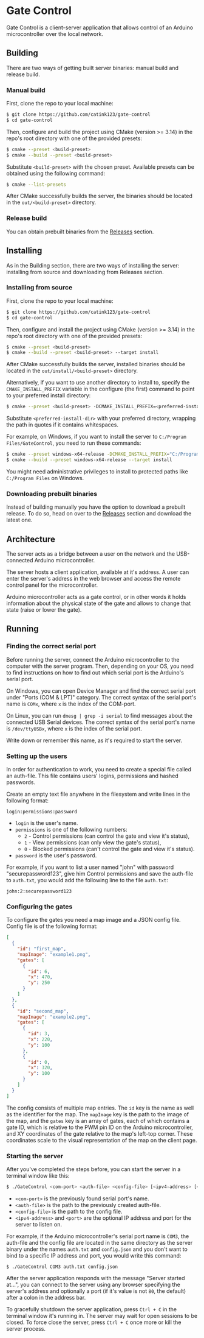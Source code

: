 # Gate Control

Gate Control is a client-server application that allows control of an Arduino microcontroller over the local network.

## Building

There are two ways of getting built server binaries: manual build and release build.

### Manual build

First, clone the repo to your local machine:

```sh
$ git clone https://github.com/catink123/gate-control
$ cd gate-control
```

Then, configure and build the project using CMake (version >= 3.14) in the repo's root directory with one of the provided presets:

```sh
$ cmake --preset <build-preset>
$ cmake --build --preset <build-preset>
```

Substitute `<build-preset>` with the chosen preset. Available presets can be obtained using the following command:

```sh
$ cmake --list-presets
```

After CMake successfully builds the server, the binaries should be located in the `out/<build-preset>` directory.

### Release build

You can obtain prebuilt binaries from the [Releases](https://github.com/catink123/gate-control/releases) section.

## Installing

As in the Building section, there are two ways of installing the server: installing from source and downloading from Releases section.

### Installing from source

First, clone the repo to your local machine:

```sh
$ git clone https://github.com/catink123/gate-control
$ cd gate-control
```

Then, configure and install the project using CMake (version >= 3.14) in the repo's root directory with one of the provided presets:

```sh
$ cmake --preset <build-preset>
$ cmake --build --preset <build-preset> --target install
```

After CMake successfully builds the server, installed binaries should be located in the `out/install/<build-preset>` directory.

Alternatively, if you want to use another directory to install to, specify the `CMAKE_INSTALL_PREFIX` variable in the configure (the first) command to point to your preferred install directory:

```sh
$ cmake --preset <build-preset> -DCMAKE_INSTALL_PREFIX=<preferred-install-dir>
```

Substitute `<preferred-install-dir>` with your preferred directory, wrapping the path in quotes if it contains whitespaces.

For example, on Windows, if you want to install the server to `C:/Program Files/GateControl`, you need to run these commands:

```sh
$ cmake --preset windows-x64-release -DCMAKE_INSTALL_PREFIX="C:/Program Files/GateControl"
$ cmake --build --preset windows-x64-release --target install 
```

You might need administrative privileges to install to protected paths like `C:/Program Files` on Windows.

### Downloading prebuilt binaries

Instead of building manually you have the option to download a prebuilt release. To do so, head on over to the [Releases](https://github.com/catink123/gate-control/releases) section and download the latest one.

## Architecture

The server acts as a bridge between a user on the network and the USB-connected Arduino microcontroller.

The server hosts a client application, available at it's address. A user can enter the server's address in the web browser and access the remote control panel for the microcontroller.

Arduino microcontroller acts as a gate control, or in other words it holds information about the physical state of the gate and allows to change that state (raise or lower the gate).

## Running

### Finding the correct serial port

Before running the server, connect the Arduino microcontroller to the computer with the server program. Then, depending on your OS, you need to find instructions on how to find out which serial port is the Arduino's serial port. 

On Windows, you can open Device Manager and find the correct serial port under "Ports (COM & LPT)" category. The correct syntax of the serial port's name is `COMx`, where `x` is the index of the COM-port.

On Linux, you can run `dmesg | grep -i serial` to find messages about the connected USB Serial devices. The correct syntax of the serial port's name is `/dev/ttyUSBx`, where `x` is the index of the serial port.

Write down or remember this name, as it's required to start the server.

### Setting up the users

In order for authentication to work, you need to create a special file called an auth-file. This file contains users' logins, permissions and hashed passwords.

Create an empty text file anywhere in the filesystem and write lines in the following format:

```
login:permissions:password
```

* `login` is the user's name.
* `permissions` is one of the following numbers:
	* `2` - Control permissions (can control the gate and view it's status),
	* `1` - View permissions (can only view the gate's status),
	* `0` - Blocked permissions (can't control the gate and view it's status).
* `password` is the user's password. 

For example, if you want to list a user named "john" with password "securepassword123", give him Control permissions and save the auth-file to `auth.txt`, you would add the following line to the file `auth.txt`:
```
john:2:securepassword123
```

### Configuring the gates

To configure the gates you need a map image and a JSON config file.
Config file is of the following format:
```json
[
  {
    "id": "first_map",
    "mapImage": "example1.png",
    "gates": [
      {
        "id": 6,
        "x": 470,
        "y": 250
      }
    ]
  },
  {
    "id": "second_map",
    "mapImage": "example2.png",
    "gates": [
      {
        "id": 3,
        "x": 220,
        "y": 100
      },
      {
        "id": 0,
        "x": 320,
        "y": 100
      }
    ]
  }
]
```

The config consists of multiple map entries. The `id` key is the name as well as the identifier for the map. The `mapImage` key is the path to the image of the map, and the `gates` key is an array of gates, each of which contains a gate ID, which is relative to the PWM pin ID on the Arduino microcontroller, and XY coordinates of the gate relative to the map's left-top corner. These coordinates scale to the visual representation of the map on the client page.

### Starting the server

After you've completed the steps before, you can start the server in a terminal window like this:
```sh
$ ./GateControl <com-port> <auth-file> <config-file> [<ipv4-address> [<port>]]
```
* `<com-port>` is the previously found serial port's name.
* `<auth-file>` is the path to the previously created auth-file.
* `<config-file>` is the path to the config file.
* `<ipv4-address>` and `<port>` are the optional IP address and port for the server to listen on.

For example, if the Arduino microcontroller's serial port name is `COM3`, the auth-file and the config file are located in the same directory as the server binary under the names `auth.txt` and `config.json` and you don't want to bind to a specific IP address and port, you would write this command:
```
$ ./GateControl COM3 auth.txt config.json
```

After the server application responds with the message "Server started at...", you can connect to the server using any browser specifying the server's address and optionally a port (if it's value is not `80`, the default) after a colon in the address bar.

To gracefully shutdown the server application, press `Ctrl + C` in the terminal window it's running in. The server may wait for open sessions to be closed. To force close the server, press `Ctrl + C` once more or kill the server process.
